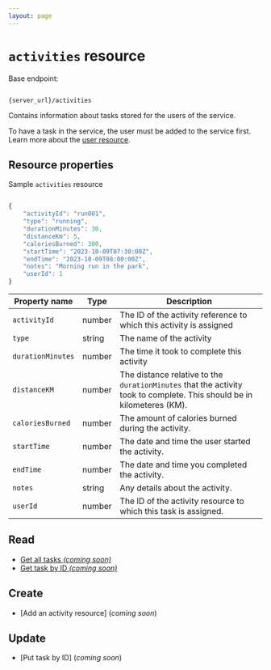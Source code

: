 ```yaml
---
layout: page
---
```


# `activities` resource

Base endpoint:

```shell

{server_url}/activities
```

Contains information about tasks stored for the users of the service.

To have a task in the service, the user must be added to
the service first. Learn more about the [user resource](user.md).

## Resource properties

Sample `activities` resource

```js

{
    "activityId": "run001",
    "type": "running",
    "durationMinutes": 30,
    "distanceKm": 5,
    "caloriesBurned": 300,
    "startTime": "2023-10-09T07:30:00Z",
    "endTime": "2023-10-09T08:00:00Z",
    "notes": "Morning run in the park",
    "userId": 1
}
```

| Property name | Type | Description |
| ------------- | ----------- | ----------- |
| `activityId` | number | The ID of the activity reference to which this activity is assigned |
| `type` | string | The name of the activity |
| `durationMinutes` | number | The time it took to complete this activity |
| `distanceKM` | number | The distance relative to the `durationMinutes` that the activity took to complete. This should be in kilometeres (KM).
| `caloriesBurned` | number | The amount of calories burned during the activity.
| `startTime` | number | The date and time the user started the activity.
| `endTime` | number | The date and time you completed the activity.
| `notes` | string | Any details about the activity.
| `userId` | number | The ID of the activity resource to which this task is assigned.

## Read

* [Get all tasks _(coming soon)_](#resource-properties)
* [Get task by ID _(coming soon)_](#resource-properties)

## Create

* [Add an activity resource] (_coming soon_)

## Update

* [Put task by ID] (_coming soon_)
